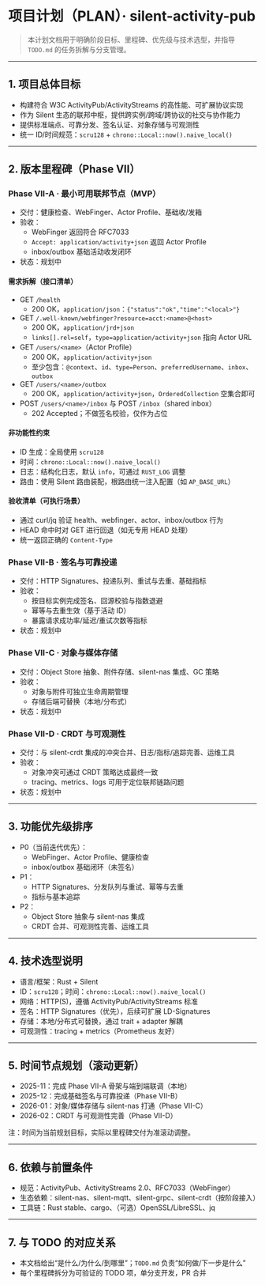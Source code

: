 # 项目计划（PLAN）· silent-activity-pub

> 本计划文档用于明确阶段目标、里程碑、优先级与技术选型，并指导 `TODO.md` 的任务拆解与分支管理。

---

## 1. 项目总体目标

- 构建符合 W3C ActivityPub/ActivityStreams 的高性能、可扩展协议实现
- 作为 Silent 生态的联邦中枢，提供跨实例/跨域/跨协议的社交与协作能力
- 提供标准端点、可靠分发、签名认证、对象存储与可观测性
- 统一 ID/时间规范：`scru128` + `chrono::Local::now().naive_local()`

---

## 2. 版本里程碑（Phase VII）

### Phase VII-A · 最小可用联邦节点（MVP）
- 交付：健康检查、WebFinger、Actor Profile、基础收/发箱
- 验收：
  - WebFinger 返回符合 RFC7033
  - `Accept: application/activity+json` 返回 Actor Profile
  - inbox/outbox 基础活动收发闭环
- 状态：规划中

#### 需求拆解（接口清单）

- GET `/health`
  - 200 OK，`application/json`：`{"status":"ok","time":"<local>"}`
- GET `/.well-known/webfinger?resource=acct:<name>@<host>`
  - 200 OK，`application/jrd+json`
  - `links[].rel=self`，`type=application/activity+json` 指向 Actor URL
- GET `/users/<name>`（Actor Profile）
  - 200 OK，`application/activity+json`
  - 至少包含：`@context`、`id`、`type=Person`、`preferredUsername`、`inbox`、`outbox`
- GET `/users/<name>/outbox`
  - 200 OK，`application/activity+json`，`OrderedCollection` 空集合即可
- POST `/users/<name>/inbox` 与 POST `/inbox`（shared inbox）
  - 202 Accepted；不做签名校验，仅作为占位

#### 非功能性约束

- ID 生成：全局使用 `scru128`
- 时间：`chrono::Local::now().naive_local()`
- 日志：结构化日志，默认 `info`，可通过 `RUST_LOG` 调整
- 路由：使用 Silent 路由装配，根路由统一注入配置（如 `AP_BASE_URL`）

#### 验收清单（可执行场景）

- 通过 curl/jq 验证 health、webfinger、actor、inbox/outbox 行为
- HEAD 命中时对 GET 进行回退（如无专用 HEAD 处理）
- 统一返回正确的 `Content-Type`

### Phase VII-B · 签名与可靠投递
- 交付：HTTP Signatures、投递队列、重试与去重、基础指标
- 验收：
  - 按目标实例完成签名、回源校验与指数退避
  - 幂等与去重生效（基于活动 ID）
  - 暴露请求成功率/延迟/重试次数等指标
- 状态：规划中

### Phase VII-C · 对象与媒体存储
- 交付：Object Store 抽象、附件存储、silent-nas 集成、GC 策略
- 验收：
  - 对象与附件可独立生命周期管理
  - 存储后端可替换（本地/分布式）
- 状态：规划中

### Phase VII-D · CRDT 与可观测性
- 交付：与 silent-crdt 集成的冲突合并、日志/指标/追踪完善、运维工具
- 验收：
  - 对象冲突可通过 CRDT 策略达成最终一致
  - tracing、metrics、logs 可用于定位联邦链路问题
- 状态：规划中

---

## 3. 功能优先级排序

- P0（当前迭代优先）：
  - WebFinger、Actor Profile、健康检查
  - inbox/outbox 基础闭环（未签名）
- P1：
  - HTTP Signatures、分发队列与重试、幂等与去重
  - 指标与基本追踪
- P2：
  - Object Store 抽象与 silent-nas 集成
  - CRDT 合并、可观测性完善、运维工具

---

## 4. 技术选型说明

- 语言/框架：Rust + Silent
- ID：`scru128`；时间：`chrono::Local::now().naive_local()`
- 网络：HTTP(S)，遵循 ActivityPub/ActivityStreams 标准
- 签名：HTTP Signatures（优先），后续可扩展 LD-Signatures
- 存储：本地/分布式可替换，通过 trait + adapter 解耦
- 可观测性：tracing + metrics（Prometheus 友好）

---

## 5. 时间节点规划（滚动更新）

- 2025-11：完成 Phase VII-A 骨架与端到端联调（本地）
- 2025-12：完成基础签名与可靠投递（Phase VII-B）
- 2026-01：对象/媒体存储与 silent-nas 打通（Phase VII-C）
- 2026-02：CRDT 与可观测性完善（Phase VII-D）

注：时间为当前规划目标，实际以里程碑交付为准滚动调整。

---

## 6. 依赖与前置条件

- 规范：ActivityPub、ActivityStreams 2.0、RFC7033（WebFinger）
- 生态依赖：silent-nas、silent-mqtt、silent-grpc、silent-crdt（按阶段接入）
- 工具链：Rust stable、cargo、（可选）OpenSSL/LibreSSL、jq

---

## 7. 与 TODO 的对应关系

- 本文档给出“是什么/为什么/到哪里”；`TODO.md` 负责“如何做/下一步是什么”
- 每个里程碑拆分为可验证的 TODO 项，单分支开发，PR 合并
